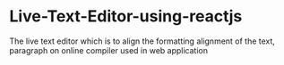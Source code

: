 # Live-Text-Editor-using-reactjs
The live text editor which is to align the formatting alignment of the text, paragraph on online compiler used in web application
